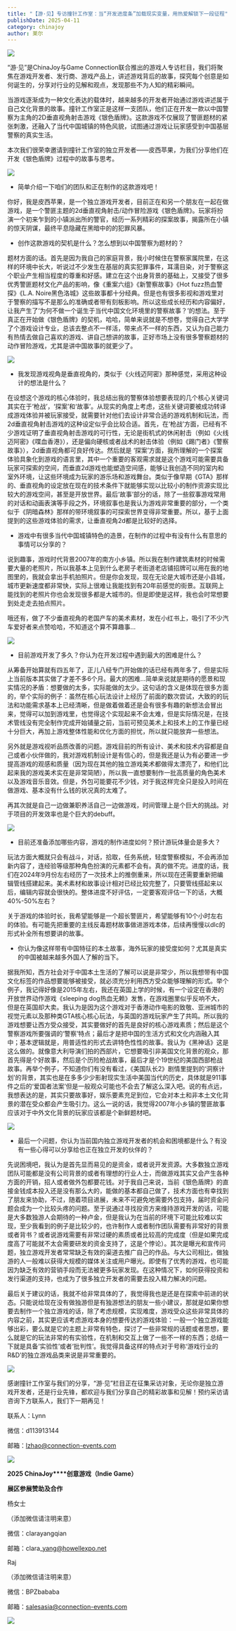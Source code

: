 ```yaml
---
title: "【游·见】专访撞针工作室：当“开发进度条”加载现实变量，用热爱解锁下一段征程"
publishDate: 2025-04-11
category: chinajoy
author: 莱尔
---
```


![](https://ec-net-1251389766.cos.ap-shanghai.myqcloud.com/wp-content/uploads/2025/04/20250411135109319.jpeg)

“游·见”是ChinaJoy与Game Connection联合推出的游戏人专访栏目，我们将聚焦在游戏开发者、发行商、游戏产品上，讲述游戏背后的故事，探究每个创意是如何诞生的，分享对行业的见解和观点，发现那些不为人知的精彩瞬间。

当游戏逐渐成为一种文化表达的载体时，越来越多的开发者开始通过游戏讲述属于自己文化背景的故事。撞针工作室正是这样一支团队，他们正在开发一款以中国警察为主角的2D垂直视角射击游戏《银色盾牌》。这款游戏不仅展现了警匪题材的紧张刺激，还融入了当代中国城镇的特色风貌，试图通过游戏让玩家感受到中国基层警察的真实生活。

本次我们很荣幸邀请到撞针工作室的独立开发者——皮西苹果，为我们分享他们在开发《银色盾牌》过程中的故事与思考。

![](https://ec-net-1251389766.cos.ap-shanghai.myqcloud.com/wp-content/uploads/2025/04/20250411135105830.jpeg)

- 简单介绍一下咱们的团队和正在制作的这款游戏吧！

你好，我是皮西苹果，是一个独立游戏开发者，目前正在和另一个朋友在一起在做游戏，是一个警匪主题的2d垂直视角射击/动作冒险游戏《银色盾牌》。玩家将扮演一个初来乍到的小镇派出所的警官，经历一系列精彩的探案故事，揭露所在小镇的惊天阴谋，最终平息隐藏在黑暗中的的犯罪风暴。

- 创作这款游戏的契机是什么？怎么想到以中国警察为题材的？

题材方面的话。首先是因为我自己的家庭背景，我小时候住在警察家属院里，在这样的环境中长大，听说过不少发生在基层的真实犯罪事件，耳濡目染，对于警察这个职业产生相当程度的尊重和好感。建立在这个出身背景的基础上，又接受了很多优秀警匪题材文化产品的影响，像《重案六组》《新警察故事》《Hot fuzz热血警探》《L.A. Noire黑色洛城》这些故事都十分经典。但是也有很多影视和游戏里对于警察的描写不是那么的准确或者带有刻板影响。所以这些成长经历和内容偏好，让我产生了‘为何不做一个诞生于当代中国文化环境里的警察故事？’的想法。至于真正在开始做《银色盾牌》的契机，哈哈，简单来说就是不想卷，觉得自己大学学了个游戏设计专业，总该去整点不一样活，带来点不一样的东西，又认为自己能力有热情去做自己喜欢的游戏、讲自己想讲的故事，正好市场上没有很多警察题材的动作冒险游戏，尤其是讲中国故事的就更少了。

![](https://ec-net-1251389766.cos.ap-shanghai.myqcloud.com/wp-content/uploads/2025/04/20250411135113140.jpeg)

- 我发现游戏视角是垂直视角的，类似于《火线迈阿密》那种感觉，采用这种设计的想法是什么？

在设想这个游戏的核心体验时，我总结出我的警察体验想要表现的几个核心关键词其实在于‘枪战’，‘探案’和‘故事’。从现实的角度上考虑，这些关键词要被成功转译成游戏体验并被玩家接受，就需要针对他们去设计非常合适的游戏机制和玩法，而2d垂直视角射击游戏的这种设定似乎会比较合适。首先，在‘枪战’方面，已经有不少游戏证明了垂直视角射击游戏的可行性，无论是街机式的休闲射击（例如《火线迈阿密》《喋血香港》），还是偏向硬核或者战术的射击体验（例如《踢门者》《警察故事》），2d垂直视角都可良好传达。然后就是 ‘探案’方面，我所理解的一个探案体验具象化到游戏的语言里，其中一个重要的客观需求就是这个游戏可能需要具备玩家可探索的空间，而垂直2d游戏也能塑造空间感，能够让我创造不同的室内和室外环境，让这些环境成为玩家的游乐场和游戏舞台。类似于像早期《GTA》那样的、垂直视角的设定放在现在的技术条件下就能够实现以比较小的制作资源实现比较大的游戏空间，甚至是开放世界。最后‘故事’部分的话，除了一些叙事游戏常用的对话和动画表演等手段之外，环境叙事也是我认为游戏非常重要的部分，一个类似于《阴暗森林》那样的带环境叙事的可探索世界变得非常重要。所以，基于上面提到的这些游戏体验的需求，让垂直视角2d都是比较好的选择。

- 游戏中有很多当代中国城镇特色的造景，在制作的过程中有没有什么有意思的事情可以分享的？

说到趣事，游戏时代背景2007年的南方小乡镇。所以我在制作建筑素材的时候需要大量的老照片，所以我基本上见到什么老房子老街道老店铺招牌可以用在我的地图里的，我就会拿出手机拍照片。但是你会发现，现在无论是大城市还是小县城，城市更新速度都非常快，实际上很难让我能找到有20年前感觉的街景。互联网上能找到的老照片你也会发现很多都是大城市的。但是即使是这样，我也会时常想要到处走走去拍点照片。

哦还有，做了不少垂直视角的老国产车的美术素材，发在小红书上，吸引了不少汽车爱好者来点赞哈哈，不知道这个算不算趣事…

![](https://ec-net-1251389766.cos.ap-shanghai.myqcloud.com/wp-content/uploads/2025/04/20250411135114737.jpeg)

- 目前游戏开发了多久？你认为在开发过程中遇到最大的困难是什么？

从筹备开始算就有四五年了，正儿八经专门开始做的话已经有两年多了，但是实际上当前版本其实做了才差不多6个月。最大的困难…简单来说就是期待的愿景和现实情况的矛盾：想要做的太多，实际能做的太少。这句话的含义是体现在很多方面的，举个实际的例子：虽然在核心玩法设计上经历了前面的数次尝试，大致的的玩法和功能需求基本上已经清晰，但是做着做着还是会有很多有趣的新想法会冒出来，觉得可以加到游戏里，也觉得这个实现起来不会太难，但是实际情况是，在技术管线没有完全制作完成开始铺量之前，当前可预见美术上和技术上的工作量已经十分巨大，再加上游戏整体性能和优化方面的担忧，所以就只能放弃一些想法。

另外就是游戏视听品质改善的问题。游戏目前的所有设计、美术和技术内容都是自己或者小伙伴做的，我对游戏机制设计是有信心的，但是我还是认为有必要进一步提高游戏的观感和质量（因为现在其他的独立游戏美术都做得太漂亮了，和他们比起来我的游戏美术实在是非常简陋），所以我一直想要制作一批高质量的角色美术以及游戏音乐音效。但是，外包可能要花不少钱，对于我这样完全只是投入时间在做游戏、基本没有什么钱的状况真的太难了。

再其次就是自己一边做兼职养活自己一边做游戏，时间管理上是个巨大的挑战。对于项目的开发效率也是个巨大的debuff。

![](https://ec-net-1251389766.cos.ap-shanghai.myqcloud.com/wp-content/uploads/2025/04/20250411135148368.jpeg)

- 目前还准备添加哪些内容，游戏的制作进度如何？预计游玩体量会是多大？

玩法方面大概就只会有战斗，对话，拾取，任务系统，轻度警察模拟，不会再添加新内容了，连经验等级那种角色扮演的元素都不会有。真的做不完。进度的话，我们在2024年9月份左右经历了一次技术上的推倒重来，所以现在还需要重新把编辑管线搭建起来。美术素材和故事设计相对已经比较完整了，只要管线搭起来以后，编辑内容就会很快的。整体进度不好评估，一定要客观评估一下的话，大概40%-50%左右？

关于游戏的体验时长，我希望能够是一个超长警匪片，希望能够有10个小时左右的体验。有可能先把重要的主线反毒题材故事做进游戏本体，后续再慢慢以dlc的形式补全所有想要讲的故事。

- 你认为像这样带有中国特征的本土故事，海外玩家的接受度如何？尤其是真实的中国被越来越多外国人了解的当下。

据我所知，西方社会对于中国本土生活的了解可以说是非常少，所以我想带有中国文化标签的作品想要能够被接受，就必须充分利用西方受众能够理解的形式。举个例子，我记得好像是2015年左右，我还在英国上学的时候，有一个设定在香港的开放世界动作游戏《sleeping dog热血无赖》发售，在游戏圈里似乎反响不大，但是在英国却大卖。我认为是因为这个游戏对于香港动作电影的致敬、亚洲城市的视觉元素以及那种类GTA核心核心玩法，与英国的游戏玩家产生了共鸣。所以我的游戏想要让西方受众接受，其实要做好的首先是良好的核心游戏素质；然后是这个警察游戏所要强调的‘警察’特点；最后才是把中国的生活方式和文化内涵融入其中；基本逻辑就是，用普适性的形式去讲特色性性的故事。我认为《黑神话》这是这么做的。就像意大利导演们拍的西部片，它想要吸引非美国文化背景的观众，那首先得是个好故事，然后是个历险枪战故事，最后才是个19世纪的美国西部枪战故事。再举个例子，不知道你们有没有看过，《美国队长2》剧情里提到的‘洞察计划’的背景，其实也是在多多少少影射现实生活中美国当代的历史，具体就是911事件之后的‘爱国者法案’但是一般观众可能也不会去了解这么深入吧。说的有点远，我想表达的是，其实只要故事好，娱乐要素充足到位，它会对本土和非本土文化背景的潜在受众都会产生吸引力。这么一说的话，我觉得2007年小乡镇的警匪故事应该对于中外文化背景的玩家应该都是个新鲜题材吧。

![](https://ec-net-1251389766.cos.ap-shanghai.myqcloud.com/wp-content/uploads/2025/04/20250411135130454.jpeg)

- 最后一个问题，你认为当前国内独立游戏开发者的机会和困境都是什么？有没有一些心得可以分享给也正在独立开发的伙伴的？

先说困境吧，我认为是首先显而易见的是资金，或者说开发资源。大多数独立游戏团队可能都是没有公司背景的或者有理想的行业人士，而做游戏其实又会产生各种方面的开销，招人或者做外包都要花钱。对于我自己来说，当前《银色盾牌》的直接金钱成本投入还是没有那么大的，能做的基本都自己做了，技术方面也有幸找到了朋友来协助，不过，随着项目进展，未来不可避免地需要外包支持，届时资金问题会成为一个比较头疼的问题。至于说通过寻找投资方来维持游戏开发的话，可能是大多数独游人会期待的一种卢金，但是我认为在当前的环境下可能比较难以实现，至少我看到的例子是比较少的，也许制作人或者制作团队需要有非常好的背景或者背书？或者说游戏需要有非常过硬的素质或者比较高的完成度（但是如果完成度高了可能就不太会需要研发的资金支持了，这是个悖论）。其次是曝光和宣传问题，独立游戏开发者常常缺乏有效的渠道去推广自己的作品。与大公司相比，做独游的人一般难以获得大规模的媒体关注或用户曝光。即使有了优秀的游戏，也可能因为缺乏有效的营销手段而无法被更多玩家发现。在这种情况下，如何获得投资和发行渠道的支持，也成为了很多独立开发者的需要去投入精力解决的问题。

最后关于建议的话，我就不给非常具体的了，我觉得我也是还是在探索中前进的状态。只能说给现在没有做独游但是有独游想法的朋友一些小建议，那就是如果你想要去制作一个独立游戏的话，除了考虑规模，实现难度，游戏受众这些非常具体的内容之前，其实更应该考虑游戏本身的想要传达的游戏体验：一般一个独立游戏能够出彩，要么就是它的主题上非常有特色，探讨了一些非常规的话题或者思想，要么就是它的玩法非常的有实验性，在机制和交互上做了一些不一样的东西；总结一下就是具备‘实验性’或者‘批判性’。我觉得具备这样的特点对于号称‘游戏行业的R&D’的独立游戏品类来说是非常重要的。

![](https://ec-net-1251389766.cos.ap-shanghai.myqcloud.com/wp-content/uploads/2025/04/20250411135102561.jpeg)

感谢撞针工作室与我们的分享，“游·见”栏目正在征集采访对象，无论你是独立游戏开发者，还是行业先锋，都欢迎与我们分享自己的精彩故事和见解！预约采访请咨询下方联系人，我们下一期再见！

联系人：Lynn

微信：d113913144

邮箱：[lzhao@connection-events.com](mailto:lzhao@connection-events.com)

![](https://ec-net-1251389766.cos.ap-shanghai.myqcloud.com/wp-content/uploads/2025/04/20250411135151664.png)

**2025 ChinaJoy****创意游戏（Indie Game）**

**展区参展赞助及合作**

杨女士

（添加微信请注明来意）

微信：clarayangqian

邮箱：clara\_yang@howellexpo.net

Raj

（添加微信请注明来意）

微信：BPZbababa

邮箱：salesasia@connection-events.com

![](https://ec-net-1251389766.cos.ap-shanghai.myqcloud.com/wp-content/uploads/2025/04/20250411135137729.jpg)
